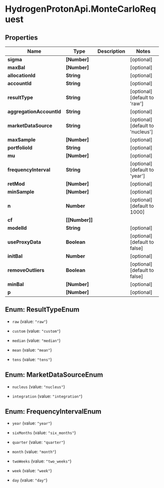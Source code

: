 # HydrogenProtonApi.MonteCarloRequest

## Properties
Name | Type | Description | Notes
------------ | ------------- | ------------- | -------------
**sigma** | **[Number]** |  | [optional] 
**maxBal** | **[Number]** |  | [optional] 
**allocationId** | **String** |  | [optional] 
**accountId** | **String** |  | [optional] 
**resultType** | **String** |  | [optional] [default to 'raw']
**aggregationAccountId** | **String** |  | [optional] 
**marketDataSource** | **String** |  | [optional] [default to 'nucleus']
**maxSample** | **[Number]** |  | [optional] 
**portfolioId** | **String** |  | [optional] 
**mu** | **[Number]** |  | [optional] 
**frequencyInterval** | **String** |  | [optional] [default to 'year']
**retMod** | **[Number]** |  | [optional] 
**minSample** | **[Number]** |  | [optional] 
**n** | **Number** |  | [optional] [default to 1000]
**cf** | **[[Number]]** |  | 
**modelId** | **String** |  | [optional] 
**useProxyData** | **Boolean** |  | [optional] [default to false]
**initBal** | **Number** |  | [optional] 
**removeOutliers** | **Boolean** |  | [optional] [default to false]
**minBal** | **[Number]** |  | [optional] 
**p** | **[Number]** |  | [optional] 


<a name="ResultTypeEnum"></a>
## Enum: ResultTypeEnum


* `raw` (value: `"raw"`)

* `custom` (value: `"custom"`)

* `median` (value: `"median"`)

* `mean` (value: `"mean"`)

* `tens` (value: `"tens"`)




<a name="MarketDataSourceEnum"></a>
## Enum: MarketDataSourceEnum


* `nucleus` (value: `"nucleus"`)

* `integration` (value: `"integration"`)




<a name="FrequencyIntervalEnum"></a>
## Enum: FrequencyIntervalEnum


* `year` (value: `"year"`)

* `sixMonths` (value: `"six_months"`)

* `quarter` (value: `"quarter"`)

* `month` (value: `"month"`)

* `twoWeeks` (value: `"two_weeks"`)

* `week` (value: `"week"`)

* `day` (value: `"day"`)




